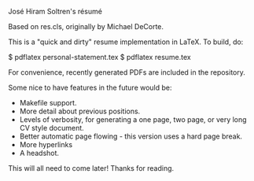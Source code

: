 José Hiram Soltren's résumé

Based on res.cls, originally by Michael DeCorte.

This is a "quick and dirty" resume implementation in LaTeX. To build, do:

  $ pdflatex personal-statement.tex
  $ pdflatex resume.tex

For convenience, recently generated PDFs are included in the repository.

Some nice to have features in the future would be:

* Makefile support.
* More detail about previous positions.
* Levels of verbosity, for generating a one page, two page, or very long CV style document.
* Better automatic page flowing - this version uses a hard page break.
* More hyperlinks
* A headshot.

This will all need to come later! Thanks for reading.
